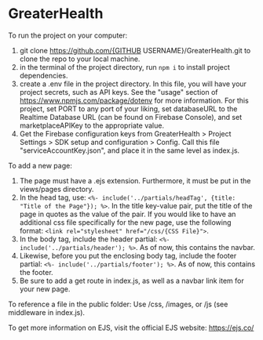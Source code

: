 # GreaterHealth

To run the project on your computer:
1. git clone https://github.com/{GITHUB USERNAME}/GreaterHealth.git to clone the repo to your local machine.
2. in the terminal of the project directory, run `npm i` to install project dependencies.
3. create a .env file in the project directory. In this file, you will have your project secrets, such as API keys. See the "usage" section of https://www.npmjs.com/package/dotenv for more information. For this project, set PORT to any port of your liking, set databaseURL to the Realtime Database URL (can be found on Firebase Console), and set marketplaceAPIKey to the appropriate value.
4. Get the Firebase configuration keys from GreaterHealth > Project Settings > SDK setup and configuration > Config. Call this file "serviceAccountKey.json", and place it in the same level as index.js.

To add a new page:
1. The page must have a .ejs extension. Furthermore, it must be put in the views/pages directory. 
2. In the head tag, use: `<%- include('../partials/headTag', {title: "Title of the Page"}); %>`. In the title key-value pair, put the title of the page in quotes as the value of the pair. If you would like to have an additional css file specifically for the new page, use the following format: `<link rel="stylesheet" href="/css/{CSS File}">`.
3. In the body tag, include the header partial: `<%- include('../partials/header'); %>`. As of now, this contains the navbar.
4. Likewise, before you put the enclosing body tag, include the footer partial: `<%- include('../partials/footer'); %>`. As of now, this contains the footer.
5. Be sure to add a get route in index.js, as well as a navbar link item for your new page.

To reference a file in the public folder: Use /css, /images, or /js (see middleware in index.js).

To get more information on EJS, visit the official EJS website: https://ejs.co/